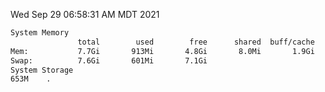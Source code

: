 Wed Sep 29 06:58:31 AM MDT 2021
```bash
System Memory
               total        used        free      shared  buff/cache   available
Mem:           7.7Gi       913Mi       4.8Gi       8.0Mi       1.9Gi       6.5Gi
Swap:          7.6Gi       601Mi       7.1Gi
System Storage
653M	.
```
